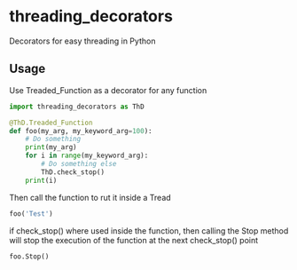 # threading_decorators

Decorators for easy threading in Python

## Usage

Use Treaded_Function as a decorator for any function

```python
import threading_decorators as ThD

@ThD.Treaded_Function
def foo(my_arg, my_keyword_arg=100):
    # Do something
    print(my_arg)
    for i in range(my_keyword_arg):
        # Do something else
        ThD.check_stop()
    print(i)
```

Then call the function to rut it inside a Tread

```python
foo('Test')
```

if check_stop() where used inside the function, then calling the Stop method will stop the execution of the function at the next check_stop() point 

```python
foo.Stop()
```
